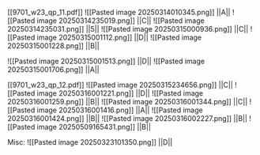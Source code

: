 [[9701_w23_qp_11.pdf]]
![[Pasted image 20250314010345.png]]
||A||
![[Pasted image 20250314235019.png]]
||C||
![[Pasted image 20250314235031.png]]
||5||
![[Pasted image 20250315000936.png]]
||C||
![[Pasted image 20250315001112.png]]
||D||
![[Pasted image 20250315001228.png]]
||B||

![[Pasted image 20250315001513.png]]
||D||
![[Pasted image 20250315001706.png]]
||A||


[[9701_w23_qp_12.pdf]]
![[Pasted image 20250315234656.png]]
||C||
![[Pasted image 20250316001221.png]]
||D||
![[Pasted image 20250316001259.png]]
||B||
![[Pasted image 20250316001344.png]]
||C||
![[Pasted image 20250316001416.png]]
||A||
![[Pasted image 20250316001424.png]]
||B||
![[Pasted image 20250316002227.png]]
||B||
![[Pasted image 20250509165431.png]]
||B||


Misc:
![[Pasted image 20250323101350.png]]
||D|| 























